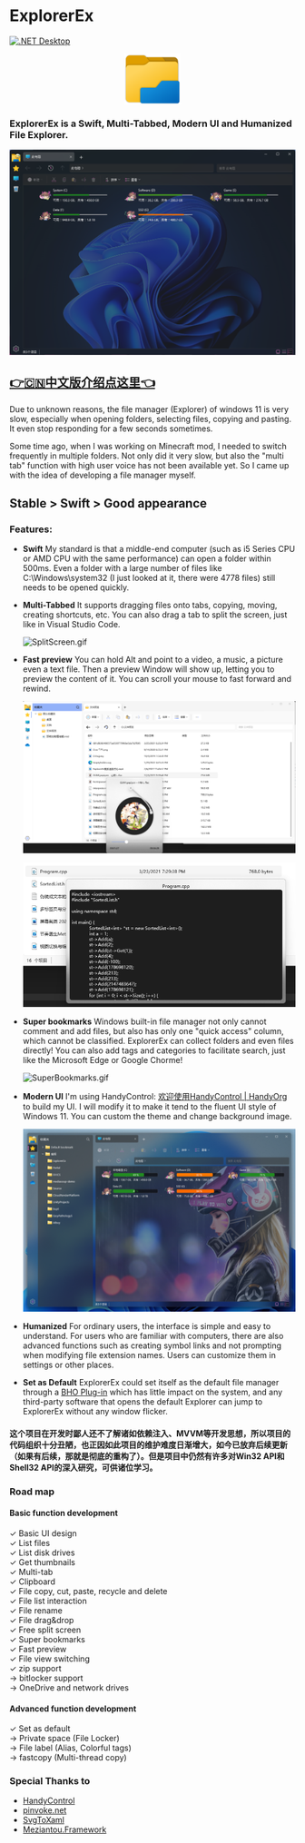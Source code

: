 # ExplorerEx

[![.NET Desktop](https://github.com/DearVa/ExplorerEx/actions/workflows/dotnet-desktop.yml/badge.svg)](https://github.com/DearVa/ExplorerEx/actions/workflows/dotnet-desktop.yml)

<div align="center">    
  <img src="https://raw.githubusercontent.com/DearVa/ExplorerEx/master/ExplorerEx/Assets/Image/Icon.png" width="100" height="90" alt="Icon" align=center />
</div>

### ExplorerEx is a Swift, Multi-Tabbed, Modern UI and Humanized File Explorer.

![Preview](https://raw.githubusercontent.com/DearVa/ExplorerEx/master/Images/preview.png)

## [👉🇨🇳中文版介绍点这里👈](https://github.com/DearVa/ExplorerEx/blob/master/Readme_zh_CN.md)

Due to unknown reasons, the file manager (Explorer) of windows 11 is very slow, especially when opening folders, selecting files, copying and pasting. It even stop responding for a few seconds sometimes.

Some time ago, when I was working on Minecraft mod, I needed to switch frequently in multiple folders. Not only did it very slow, but also the "multi tab" function with high user voice has not been available yet. So I came up with the idea of developing a file manager myself.

## Stable > Swift > Good appearance

### Features:

* **Swift** My standard is that a middle-end computer (such as i5 Series CPU or AMD CPU with the same performance) can open a folder within 500ms. Even a folder with a large number of files like C:\Windows\system32 (I just looked at it, there were 4778 files) still needs to be opened quickly.

* **Multi-Tabbed** It supports dragging files onto tabs, copying, moving, creating shortcuts, etc. You can also drag a tab to split the screen, just like in Visual Studio Code.

  ![SplitScreen.gif](https://raw.githubusercontent.com/DearVa/ExplorerEx/master/Images/SplitScreen.gif)

* **Fast preview** You can hold Alt and point to a video, a music, a picture even a text file. Then a preview Window will show up, letting you to preview the content of it. You can scroll your mouse to fast forward and rewind.

  ![FastPreview0](https://github.com/DearVa/ExplorerEx/blob/master/Images/FastPreview0.png)

  ![FastPreview1](https://github.com/DearVa/ExplorerEx/blob/master/Images/FastPreview1.png)

* **Super bookmarks** Windows built-in file manager not only cannot comment and add files, but also has only one "quick access" column, which cannot be classified. ExplorerEx can collect folders and even files directly! You can also add tags and categories to facilitate search, just like the Microsoft Edge or Google Chorme!

  ![SuperBookmarks.gif](https://raw.githubusercontent.com/DearVa/ExplorerEx/master/Images/SuperBookmarks.gif)

* **Modern UI** I'm using HandyControl: [欢迎使用HandyControl | HandyOrg](https://handyorg.github.io/handycontrol/) to build my UI. I will modify it to make it tend to the fluent UI style of Windows 11. You can custom the theme and change background image.

  ![ThemeCustom](https://raw.githubusercontent.com/DearVa/ExplorerEx/master/Images/ThemeCustom.png)

* **Humanized** For ordinary users, the interface is simple and easy to understand. For users who are familiar with computers, there are also advanced functions such as creating symbol links and not prompting when modifying file extension names. Users can customize them in settings or other places.

* **Set as Default** ExplorerEx could set itself as the default file manager through a [BHO Plug-in](https://github.com/DearVa/ExplorerEx/tree/master/ExplorerProxy) which has little impact on the system, and any third-party software that opens the default Explorer can jump to ExplorerEx without any window flicker.

#### 这个项目在开发时鄙人还不了解诸如依赖注入、MVVM等开发思想，所以项目的代码组织十分丑陋，也正因如此项目的维护难度日渐增大，如今已放弃后续更新（如果有后续，那就是彻底的重构了）。但是项目中仍然有许多对Win32 API和Shell32 API的深入研究，可供诸位学习。

### Road map
#### Basic function development

✓ Basic UI design  
✓ List files  
✓ List disk drives  
✓ Get thumbnails  
✓ Multi-tab  
✓ Clipboard  
✓ File copy, cut, paste, recycle and delete  
✓ File list interaction  
✓ File rename  
✓ File drag&drop  
✓ Free split screen  
✓ Super bookmarks  
✓ Fast preview  
✓ File view switching  
✓ zip support  
→ bitlocker support  
→ OneDrive and network drives  

#### Advanced function development
✓ Set as default  
→ Private space (File Locker)  
→ File label (Alias, Colorful tags)  
→ fastcopy (Multi-thread copy)   


### Special Thanks to
* [HandyControl](https://github.com/HandyOrg/HandyControl)
* [pinvoke.net](https://www.pinvoke.net/)
* [SvgToXaml](https://github.com/BerndK/SvgToXaml)
* [Meziantou.Framework](https://github.com/meziantou/Meziantou.Framework)
